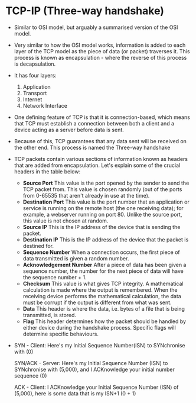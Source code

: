 # TCP-IP (Three-way handshake)

* Similar to OSI model, but arguably a summarised version of the OSI model.
* Very similar to how the OSI model works, information is added to each layer of the TCP model as the piece of data (or packet) traverses it. This process is known as encapsulation - where the reverse of this process is decapsulation.
* It has four layers:
  1. Application
  2. Transport
  3. Internet
  4. Network Interface

* One defining feature of TCP is that it is connection-based, which means that TCP must establish a connection between both a client and a device acting as a server before data is sent.
* Because of this, TCP guarantees that any data sent will be received on the other end. This process is named the Three-way handshake
* TCP packets contain various sections of information known as headers that are added from encapsulation. Let's explain some of the crucial headers in the table below:

    * **Source Port**	This value is the port opened by the sender to send the TCP packet from. This value is chosen randomly (out of the ports from 0-65535 that aren't already in use at the time).
    * **Destination Port**	This value is the port number that an application or service is running on the remote host (the one receiving data); for example, a webserver running on port 80. Unlike the source port, this value is not chosen at random.
    * **Source IP**	This is the IP address of the device that is sending the packet.
    * **Destination IP**	This is the IP address of the device that the packet is destined for.
    * **Sequence Number**	When a connection occurs, the first piece of data transmitted is given a random number.
    * **Acknowledgement Number**	After a piece of data has been given a sequence number, the number for the next piece of data will have the sequence number + 1. 
    * **Checksum**	This value is what gives TCP integrity. A mathematical calculation is made where the output is remembered. When the receiving device performs the mathematical calculation, the data must be corrupt if the output is different from what was sent.
    * **Data**	This header is where the data, i.e. bytes of a file that is being transmitted, is stored.
    * **Flag**	This header determines how the packet should be handled by either device during the handshake process. Specific flags will determine specific behaviours.
 
* SYN - Client: Here's my Initial Sequence Number(ISN) to SYNchronise with (0)
  
  SYN/ACK - Server: Here's my Initial Sequence Number (ISN) to SYNchronise with (5,000), and I ACKnowledge your initial number sequence (0)
  
  ACK - Client: I ACKnowledge your Initial Sequence Number (ISN) of (5,000), here is some data that is my ISN+1 (0 + 1)

